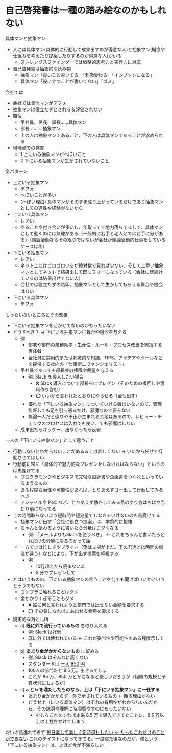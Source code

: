 # 自己啓発書は一種の踏み絵なのかもしれない
具体マンと抽象マン

- 人には具体マン(具体的に行動して成果出すのが得意な人)と抽象マン(概念や仕組みを考えたり提案したりするのが得意な人)がいる
  - ストレングスファインダーでは戦略的思考力と実行力に対応
- 自己啓発書は抽象的な読み物
  - 抽象マン「良いこと書いてる」「刺激受ける」「インプットになる」
  - 具体マン「役に立つことが書いてない」「ゴミ」

会社では

- 会社では具体マンがデフォ
- 抽象マンは役立たずとされる＆評価されない
- 職位
  - 平社員、係長、課長……具体マン
  - 部長+ …… 抽象マン
  - 上の人は抽象マンであること、下の人は具体マンであることが求められる
- 現時点での弊害
  - 1 上にいる抽象マンがへぼいこと
  - 2 下にいる抽象マンが生かされていないこと

全パターン

- 上にいる抽象マン
  - デフォ
  - へぼいことが多い
  - (へぼい理由) 具体マンがそのまま成り上がっているだけであり抽象マンとしての適性や経験がないから
- 上にいる具体マン
  - レアい
  - やることや付き合いが多いし、年取ってて地力落ちてるしで、具体マンとして動くのには無理がある（一般的に若手と老人とでは若手に分がある）（頭脳活動ならその限りではないが会社が頭脳活動的仕事をしているケースは稀）
- 下にいる抽象マン
  - レアい
  - ネット上にはゴロゴロいるが絶対数で見れば少ない、そして上手い抽象マンとしてネットで結果出して既にフリーになっている（会社に居続けているのは結果出せてない人）
  - 会社では役立たずの烙印。抽象マンとして生かしてもらえる舞台や機会はない
- 下にいる具体マン
  - デフォ

もったいないところとその改善

- 下にいる抽象マンを活かせてないのがもったいない
- どうすべき？ → 下にいる抽象マンに舞台や機会を与える
  - 例
    - 部署や部門の業務効率・生産性・ルール・プロセス改善を総括する専任者
    - 全社員に実用的または刺激的な知識、TIPS、アイデアやツールなどを提供する社内の「仕事術エヴァンジェリスト」
  - 平社員であっても部長並の権限や裁量を与える
    - 例: Slack を導入したい場合
      - :x: Slack 導入について部長らにプレゼン（そのための根回しや資料作り含む）
      - :o: いいから言われたとおりにやらせる（金も出す）
    - 優れた「下にいる抽象マン」についていける者はいないので、管理監督しても足を引っ張るだけ、邪魔なので要らない
    - 無論一人だと偏りや不正が生まれる余地はあるので、レビュー・チェックのプロセスは入れても良い、でも邪魔はしない
  - 成果出たらオッケー、出なかったら反省

一人の「下にいる抽象マン」として思うこと

- 行動しないとわからないことがある＆上は詳しくない → いいから任せて行動させてほしい
- 行動前に常に「具体的で魅力的なプレゼンをしなければならない」というのは馬鹿げてる
  - プログラミングやビジネスで完璧な設計書や企画書をつくれといっているようなもの
  - ある程度妥当性や可能性があれば、とりあえずゴー出して行動してみるべき
  - アジャイルや PoC など、とりあえず動かしてみる系のやり方はもはや当たり前になってる
- 上の時間取らないよう短時間や短分量でしなきゃいけないのも馬鹿げてる
  - 抽象マンが出す「会社に役立つ提案」は、本質的に複雑
  - ちゃんと伝わるように書いたら分量はエグくなる
    - 例: 「メールよりもSlackを使うべき」 ← これをちゃんと書いたらどれだけの分量になるのかって話
  - 一方で上は忙しさやプライド（俺は立場が上だ。下の君達とは時間の価値が違う）などにより、下が出す提案を軽視する
    - 例
      - 10行超えたら読まないよ
      - 5 分でプレゼンして
- とはいうものの、下にいる抽象マンの言うことを何でも聞けばいいかというとそうでもない
  - コンプラに触れることはダメ
  - 金かかりすぎることもダメ
    - :x: 誰に何と言われようと部門では出せない金額を要求する
    - :o: その気になればまあ出せる金額を要求する
- 現実的な落とし所
  - a) **既に外で流行っているもの** を取り入れる
    - 例: Slack は好例
    - 既に外では使われている ← これが妥当性や可能性をある程度示してる
  - b) **あまり金がかからないもの** に留める
    - 例: Slack はそんなに高くない
    - スタンダードは [一人 850 円](https://slack.com/intl/ja-jp/pricing)
    - 100人の部門だと 8.5 万。出せるでしょ
    - これが 85 万、850 万とかになると厳しいだろうが（組織の規模と予算状況にもよるが）
  - c) **a と b を満たしたものなら、上は「下にいる抽象マン」に一任する**
    - あまり金がかからず、外で示されているもの ← 断る理由がない
    - どうせ上（にいる具体マン）はそれの有用性がわからないんだから、その説明や理解に時間費やすのはもったいない
      - むしろこれをすれば本来 8.5 万で導入できてたことに、8.5 万以上の工数をかけてしまう

だいぶ話逸れてきて [毎日楽して楽しく定時退社したい ← たったこれだけのことができない](25_rakusite_tanosiku_teizi_not_working.md) これのテイストになってきてる。一度寝た後なのだが、僕という「下にいる抽象マン」は、よほど今が不満らしい
